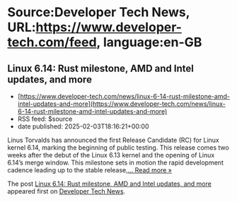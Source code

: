 # Source:Developer Tech News, URL:https://www.developer-tech.com/feed, language:en-GB

## Linux 6.14: Rust milestone, AMD and Intel updates, and more
 - [https://www.developer-tech.com/news/linux-6-14-rust-milestone-amd-intel-updates-and-more](https://www.developer-tech.com/news/linux-6-14-rust-milestone-amd-intel-updates-and-more)
 - RSS feed: $source
 - date published: 2025-02-03T18:16:21+00:00

<p>Linus Torvalds has announced the first Release Candidate (RC) for Linux kernel 6.14, marking the beginning of public testing. This release comes two weeks after the debut of the Linux 6.13 kernel and the opening of Linux 6.14’s merge window. This milestone sets in motion the rapid development cadence leading up to the stable release,<a class="excerpt-read-more" href="https://www.developer-tech.com/news/linux-6-14-rust-milestone-amd-intel-updates-and-more/" title="ReadLinux 6.14: Rust milestone, AMD and Intel updates, and more">... Read more &#187;</a></p>
<p>The post <a href="https://www.developer-tech.com/news/linux-6-14-rust-milestone-amd-intel-updates-and-more/">Linux 6.14: Rust milestone, AMD and Intel updates, and more</a> appeared first on <a href="https://www.developer-tech.com">Developer Tech News</a>.</p>

